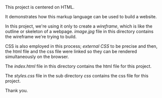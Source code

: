 This project is centered on HTML.

It demonstrates how this markup language can be used to build a website.

In this project, we're using it only to create a *wireframe*, which is like the outline or skeleton of a webpage. _image.jpg_ file in this directory contains the wireframe we're trying to build.

CSS is also employed in this process; *external CSS* to be precise and then, the html file and the css file were linked so they can be rendered simultaneously on the browser.

The _index.html_ file in this directory contains the html file for this project.

The _styles.css_ file in the sub directory *css* contains the css file for this project.

Thank you.